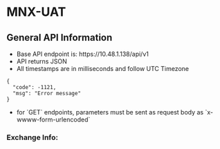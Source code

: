 # MNX-UAT

## General API Information
<ul>
	<li>Base API endpoint is: https://10.48.1.138/api/v1</li>
	<li>API returns JSON</li>
	<li>All timestamps are in milliseconds and follow UTC Timezone</li>
</ul>

```
{
  "code": -1121,
  "msg": "Error message"
}
```

<ul>
	<li> for `GET` endpoints, parameters must be sent as request body as `x-wwww-form-urlencoded`
</ul>


### Exchange Info:
